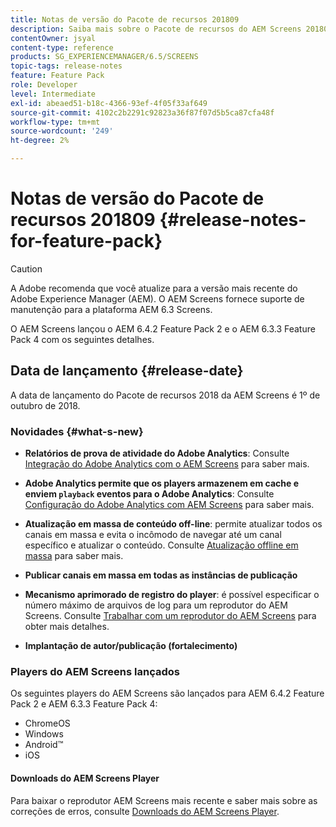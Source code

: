 ```yaml
---
title: Notas de versão do Pacote de recursos 201809
description: Saiba mais sobre o Pacote de recursos do AEM Screens 201809, lançado em 1 de outubro de 2018.
contentOwner: jsyal
content-type: reference
products: SG_EXPERIENCEMANAGER/6.5/SCREENS
topic-tags: release-notes
feature: Feature Pack
role: Developer
level: Intermediate
exl-id: abeaed51-b18c-4366-93ef-4f05f33af649
source-git-commit: 4102c2b2291c92823a36f87f07d5b5ca87cfa48f
workflow-type: tm+mt
source-wordcount: '249'
ht-degree: 2%

---
```


# Notas de versão do Pacote de recursos 201809 {#release-notes-for-feature-pack}

>[!CAUTION]
>
>A Adobe recomenda que você atualize para a versão mais recente do Adobe Experience Manager (AEM). O AEM Screens fornece suporte de manutenção para a plataforma AEM 6.3 Screens.

O AEM Screens lançou o AEM 6.4.2 Feature Pack 2 e o AEM 6.3.3 Feature Pack 4 com os seguintes detalhes.

## Data de lançamento {#release-date}

A data de lançamento do Pacote de recursos 2018 da AEM Screens é 1º de outubro de 2018.

### Novidades {#what-s-new}

* **Relatórios de prova de atividade do Adobe Analytics**: Consulte [Integração do Adobe Analytics com o AEM Screens](adobe-analytics-integration-aem-screens.md) para saber mais.

* **Adobe Analytics permite que os players armazenem em cache e enviem `playback` eventos para o Adobe Analytics**: Consulte [Configuração do Adobe Analytics com AEM Screens](configuring-adobe-analytics-aem-screens.md) para saber mais.

* **Atualização em massa de conteúdo off-line**: permite atualizar todos os canais em massa e evita o incômodo de navegar até um canal específico e atualizar o conteúdo. Consulte [Atualização offline em massa](bulk-offline-update.md) para saber mais.

* **Publicar canais em massa em todas as instâncias de publicação**
* **Mecanismo aprimorado de registro do player**: é possível especificar o número máximo de arquivos de log para um reprodutor do AEM Screens. Consulte [Trabalhar com um reprodutor do AEM Screens](working-with-screens-player.md) para obter mais detalhes.

* **Implantação de autor/publicação (fortalecimento)**

### Players do AEM Screens lançados

Os seguintes players do AEM Screens são lançados para AEM 6.4.2 Feature Pack 2 e AEM 6.3.3 Feature Pack 4:

* ChromeOS
* Windows
* Android™
* iOS

#### Downloads do AEM Screens Player

Para baixar o reprodutor AEM Screens mais recente e saber mais sobre as correções de erros, consulte [Downloads do AEM Screens Player](https://download.macromedia.com/screens/).
